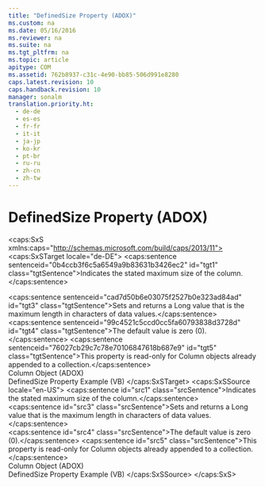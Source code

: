 ```yaml
---
title: "DefinedSize Property (ADOX)"
ms.custom: na
ms.date: 05/16/2016
ms.reviewer: na
ms.suite: na
ms.tgt_pltfrm: na
ms.topic: article
apitype: COM
ms.assetid: 762b8937-c31c-4e90-bb85-506d991e8280
caps.latest.revision: 10
caps.handback.revision: 10
manager: sonalm
translation.priority.ht: 
  - de-de
  - es-es
  - fr-fr
  - it-it
  - ja-jp
  - ko-kr
  - pt-br
  - ru-ru
  - zh-cn
  - zh-tw
---
```

# DefinedSize Property (ADOX)
<?xml version="1.0" encoding="utf-8"?>
<caps:SxS xmlns:caps="http://schemas.microsoft.com/build/caps/2013/11">
  <caps:SxSTarget locale="de-DE">
    <developerReferenceWithoutSyntaxDocument xsi:schemaLocation="http://ddue.schemas.microsoft.com/authoring/2003/5 http://dduestorage.blob.core.windows.net/ddueschema/developer.xsd" xmlns="http://ddue.schemas.microsoft.com/authoring/2003/5" xmlns:xlink="http://www.w3.org/1999/xlink" xmlns:xsi="http://www.w3.org/2001/XMLSchema-instance">
      <introduction>
        <para>
          <caps:sentence sentenceid="0b4ccb3f6c5a6549a9b83631b3426ec2" id="tgt1" class="tgtSentence">Indicates the stated maximum size of the column.</caps:sentence>
        </para>
      </introduction>
      <section>
        <title>
          <caps:sentence sentenceid="6f253c84dca33d0cd6f1b864ea701e8a" id="tgt2" class="tgtSentence">Settings and Return Values</caps:sentence>
        </title>
        <content>
          <para>
            <caps:sentence sentenceid="cad7d50b6e03075f2527b0e323ad84ad" id="tgt3" class="tgtSentence">Sets and returns a <legacyBold>Long</legacyBold> value that is the maximum length in characters of data values.</caps:sentence>
          </para>
        </content>
      </section>
      <languageReferenceRemarks>
        <content>
          <para>
            <caps:sentence sentenceid="99c4521c5ccd0cc5fa60793838d3728d" id="tgt4" class="tgtSentence">The default value is zero (0).</caps:sentence>
          </para>
          <para>
            <caps:sentence sentenceid="76027cb29c7c78e70106847618b687e9" id="tgt5" class="tgtSentence">This property is read-only for <legacyLink xlink:href="6e772783-1bc8-4ea7-94b2-7d7a52ea5c47">Column</legacyLink> objects already appended to a collection.</caps:sentence>
          </para>
        </content>
      </languageReferenceRemarks>
      <section>
        <title>
          <caps:sentence sentenceid="2f342d3be839cc5b67ae0de7d404b8e6" id="tgt6" class="tgtSentence">Applies To</caps:sentence>
        </title>
        <content>
          <para>
            <link xlink:href="6e772783-1bc8-4ea7-94b2-7d7a52ea5c47">Column Object (ADOX)</link>
          </para>
        </content>
      </section>
      <relatedTopics>
        <link xlink:href="4dda2239-7ab5-4729-9c63-eb530803f7d9">DefinedSize Property Example (VB)</link>
      </relatedTopics>
    </developerReferenceWithoutSyntaxDocument>
  </caps:SxSTarget>
  <caps:SxSSource locale="en-US">
    <developerReferenceWithoutSyntaxDocument xsi:schemaLocation="http://ddue.schemas.microsoft.com/authoring/2003/5 http://dduestorage.blob.core.windows.net/ddueschema/developer.xsd" xmlns="http://ddue.schemas.microsoft.com/authoring/2003/5" xmlns:xlink="http://www.w3.org/1999/xlink" xmlns:xsi="http://www.w3.org/2001/XMLSchema-instance">
      <introduction>
        <para>
          <caps:sentence id="src1" class="srcSentence">Indicates the stated maximum size of the column.</caps:sentence>
        </para>
      </introduction>
      <section>
        <title>
          <caps:sentence id="src2" class="srcSentence">Settings and Return Values</caps:sentence>
        </title>
        <content>
          <para>
            <caps:sentence id="src3" class="srcSentence">Sets and returns a <legacyBold>Long</legacyBold> value that is the maximum length in characters of data values.</caps:sentence>
          </para>
        </content>
      </section>
      <languageReferenceRemarks>
        <content>
          <para>
            <caps:sentence id="src4" class="srcSentence">The default value is zero (0).</caps:sentence>
          </para>
          <para>
            <caps:sentence id="src5" class="srcSentence">This property is read-only for <legacyLink xlink:href="6e772783-1bc8-4ea7-94b2-7d7a52ea5c47">Column</legacyLink> objects already appended to a collection.</caps:sentence>
          </para>
        </content>
      </languageReferenceRemarks>
      <section>
        <title>
          <caps:sentence id="src6" class="srcSentence">Applies To</caps:sentence>
        </title>
        <content>
          <para>
            <link xlink:href="6e772783-1bc8-4ea7-94b2-7d7a52ea5c47">Column Object (ADOX)</link>
          </para>
        </content>
      </section>
      <relatedTopics>
        <link xlink:href="4dda2239-7ab5-4729-9c63-eb530803f7d9">DefinedSize Property Example (VB)</link>
      </relatedTopics>
    </developerReferenceWithoutSyntaxDocument>
  </caps:SxSSource>
</caps:SxS>